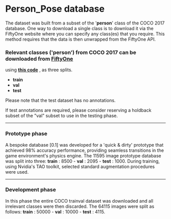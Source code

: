 # Person_Pose database

The dataset was built from a subset of the '__person__' class of the COCO 2017 database. One way to download a single class is to download it via the 
FiftyOne website where you can specify any class(es) that you require. This method requires that the data is then unwrapped from the FiftyOne API.

### Relevant classes ('person') from COCO 2017 can be downloaded from [__FiftyOne__](https://docs.voxel51.com/user_guide/dataset_zoo/datasets.html)
  using [__this code__](https://github.com/4Ax-Technologies/pose_detector1/blob/unpickme-patch-1/FiftyOne_download.py) , as three splits.
  
 * __train__
 * __val__
 * __test__

Please note that the test dataset has no annotations. 

If test annotations are required, please consider reserving a holdback subset of the "val" subset to use in the testing phase.

______

### Prototype phase

A bespoke database [0.1] was developed for a 'quick & dirty' prototype that achieved 98% accuracy performance, providing seamless transitions in the game
environment's physics engine. The 11595 image prototype database was split into three:  __train__ : 8500   -   __val__ : 2095   -   __test__ : 1000. During
training, using Nvidia's TAO toolkit, selected standard augmentation procedures were used.


______

### Development phase

In this phase the entire COCO trainval dataset was downloaded and all irrelevant classes were then discarded. The 64115 images were split as follows: __train__ : 50000   -   __val__ : 10000   -   __test__ : 4115.


